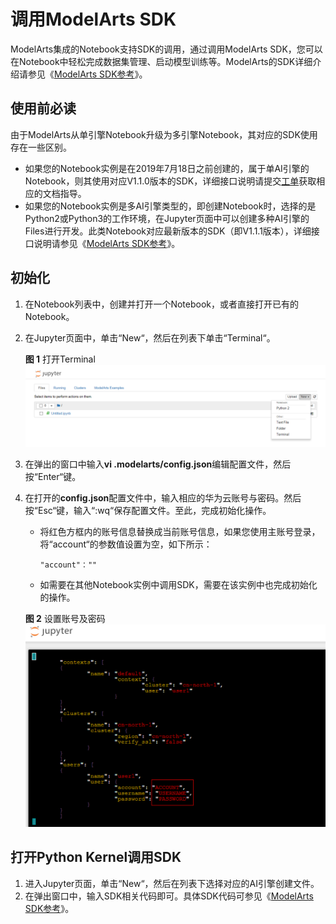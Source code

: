 # 调用ModelArts SDK<a name="modelarts_23_0039"></a>

ModelArts集成的Notebook支持SDK的调用，通过调用ModelArts SDK，您可以在Notebook中轻松完成数据集管理、启动模型训练等。ModelArts的SDK详细介绍请参见《[ModelArts SDK参考](https://support.huaweicloud.com/sdkreference-modelarts/modelarts_04_0002.html)》。

## 使用前必读<a name="section18220478149"></a>

由于ModelArts从单引擎Notebook升级为多引擎Notebook，其对应的SDK使用存在一些区别。

-   如果您的Notebook实例是在2019年7月18日之前创建的，属于单AI引擎的Notebook，则其使用对应V1.1.0版本的SDK，详细接口说明请提交[工单](https://console.huaweicloud.com/ticket)获取相应的文档指导。
-   如果您的Notebook实例是多AI引擎类型的，即创建Notebook时，选择的是Python2或Python3的工作环境，在Jupyter页面中可以创建多种AI引擎的Files进行开发。此类Notebook对应最新版本的SDK（即V1.1.1版本），详细接口说明请参见《[ModelArts SDK参考](https://support.huaweicloud.com/sdkreference-modelarts/modelarts_04_0002.html)》。

## 初始化<a name="section19111565218"></a>

1.  在Notebook列表中，创建并打开一个Notebook，或者直接打开已有的Notebook。
2.  在Jupyter页面中，单击“New“，然后在列表下单击“Terminal“。

    **图 1**  打开Terminal<a name="fig8484162318474"></a>  
    ![](figures/打开Terminal.png "打开Terminal")

3.  在弹出的窗口中输入**vi .modelarts/config.json**编辑配置文件，然后按“Enter“键。
4.  在打开的**config.json**配置文件中，输入相应的华为云账号与密码。然后按“Esc“键，输入“:wq“保存配置文件。至此，完成初始化操作。

    -   将红色方框内的账号信息替换成当前账号信息，如果您使用主账号登录，将“account“的参数值设置为空，如下所示：

        ```
        "account"：""
        ```

    -   如需要在其他Notebook实例中调用SDK，需要在该实例中也完成初始化的操作。

    **图 2**  设置账号及密码<a name="fig1981173592816"></a>  
    ![](figures/设置账号及密码.png "设置账号及密码")


## 打开Python Kernel调用SDK<a name="section43091856122811"></a>

1.  进入Jupyter页面，单击“New“，然后在列表下选择对应的AI引擎创建文件。
2.  在弹出窗口中，输入SDK相关代码即可。具体SDK代码可参见《[ModelArts SDK参考](https://support.huaweicloud.com/sdkreference-modelarts/modelarts_04_0002.html)》。

